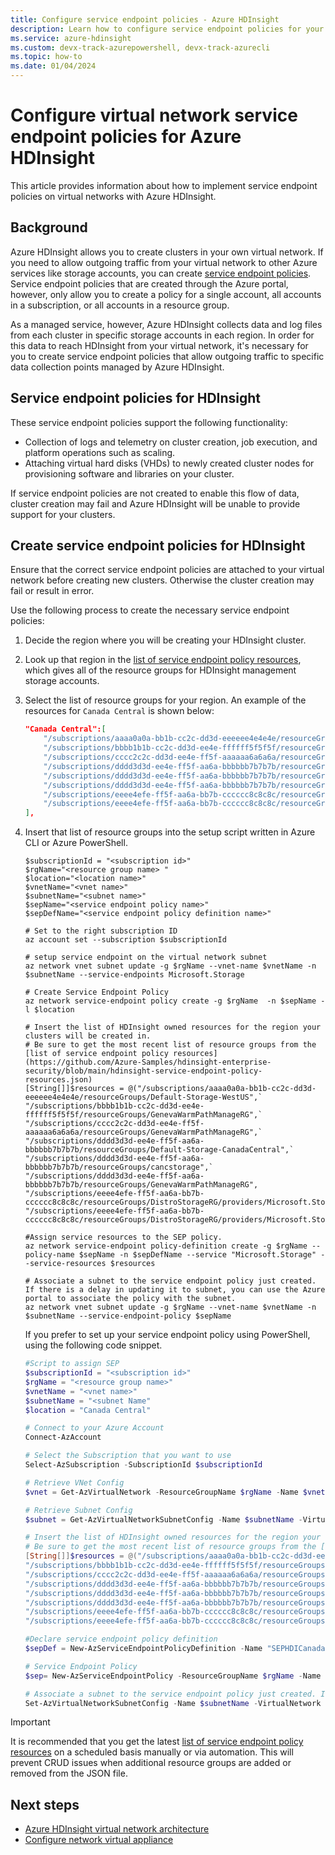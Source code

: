 ```yaml
---
title: Configure service endpoint policies - Azure HDInsight
description: Learn how to configure service endpoint policies for your virtual network with Azure HDInsight.
ms.service: azure-hdinsight
ms.custom: devx-track-azurepowershell, devx-track-azurecli
ms.topic: how-to
ms.date: 01/04/2024
---
```


# Configure virtual network service endpoint policies for Azure HDInsight

This article provides information about how to implement service endpoint policies on virtual networks with Azure HDInsight.

## Background

Azure HDInsight allows you to create clusters in your own virtual network. If you need to allow outgoing traffic from your virtual network to other Azure services like storage accounts, you can create [service endpoint policies](../virtual-network/virtual-network-service-endpoint-policies-overview.md). Service endpoint policies that are created through the Azure portal, however, only allow you to create a policy for a single account, all accounts in a subscription, or all accounts in a resource group.

As a managed service, however, Azure HDInsight collects data and log files from each cluster in specific storage accounts in each region. In order for this data to reach HDInsight from your virtual network, it's necessary for you to create service endpoint policies that allow outgoing traffic to specific data collection points managed by Azure HDInsight.

## Service endpoint policies for HDInsight

These service endpoint policies support the following functionality:

- Collection of logs and telemetry on cluster creation, job execution, and platform operations such as scaling.
- Attaching virtual hard disks (VHDs) to newly created cluster nodes for provisioning software and libraries on your cluster.

If service endpoint policies are not created to enable this flow of data, cluster creation may fail and Azure HDInsight will be unable to provide support for your clusters.

## Create service endpoint policies for HDInsight

Ensure that the correct service endpoint policies are attached to your virtual network before creating new clusters. Otherwise the cluster creation may fail or result in error.

Use the following process to create the necessary service endpoint policies:

1. Decide the region where you will be creating your HDInsight cluster.
1. Look up that region in the [list of service endpoint policy resources](https://github.com/Azure-Samples/hdinsight-enterprise-security/blob/main/hdinsight-service-endpoint-policy-resources.json), which gives all of the resource groups for HDInsight management storage accounts.
1. Select the list of resource groups for your region. An example of the resources for `Canada Central` is shown below:

    ```json
    "Canada Central":[
        "/subscriptions/aaaa0a0a-bb1b-cc2c-dd3d-eeeeee4e4e4e/resourceGroups/Default-Storage-WestUS",
        "/subscriptions/bbbb1b1b-cc2c-dd3d-ee4e-ffffff5f5f5f/resourceGroups/GenevaWarmPathManageRG",
        "/subscriptions/cccc2c2c-dd3d-ee4e-ff5f-aaaaaa6a6a6a/resourceGroups/GenevaWarmPathManageRG",
        "/subscriptions/dddd3d3d-ee4e-ff5f-aa6a-bbbbbb7b7b7b/resourceGroups/Default-Storage-CanadaCentral",
        "/subscriptions/dddd3d3d-ee4e-ff5f-aa6a-bbbbbb7b7b7b/resourceGroups/cancstorage",
        "/subscriptions/dddd3d3d-ee4e-ff5f-aa6a-bbbbbb7b7b7b/resourceGroups/GenevaWarmPathManageRG",
        "/subscriptions/eeee4efe-ff5f-aa6a-bb7b-cccccc8c8c8c/resourceGroups/DistroStorageRG/providers/Microsoft.Storage/storageAccounts/hdi31distrorelease",
        "/subscriptions/eeee4efe-ff5f-aa6a-bb7b-cccccc8c8c8c/resourceGroups/DistroStorageRG/providers/Microsoft.Storage/storageAccounts/bigdatadistro"
    ],
    ```

1. Insert that list of resource groups into the setup script written in Azure CLI or Azure PowerShell.

    ```azurecli
    $subscriptionId = "<subscription id>"
    $rgName="<resource group name> "
    $location="<location name>"
    $vnetName="<vnet name>"
    $subnetName="<subnet name>"
    $sepName="<service endpoint policy name>"
    $sepDefName="<service endpoint policy definition name>"
    
    # Set to the right subscription ID
    az account set --subscription $subscriptionId
    
    # setup service endpoint on the virtual network subnet
    az network vnet subnet update -g $rgName --vnet-name $vnetName -n $subnetName --service-endpoints Microsoft.Storage
    
    # Create Service Endpoint Policy
    az network service-endpoint policy create -g $rgName  -n $sepName -l $location
    
    # Insert the list of HDInsight owned resources for the region your clusters will be created in.
    # Be sure to get the most recent list of resource groups from the [list of service endpoint policy resources](https://github.com/Azure-Samples/hdinsight-enterprise-security/blob/main/hdinsight-service-endpoint-policy-resources.json)
    [String[]]$resources = @("/subscriptions/aaaa0a0a-bb1b-cc2c-dd3d-eeeeee4e4e4e/resourceGroups/Default-Storage-WestUS",`
    "/subscriptions/bbbb1b1b-cc2c-dd3d-ee4e-ffffff5f5f5f/resourceGroups/GenevaWarmPathManageRG",`
    "/subscriptions/cccc2c2c-dd3d-ee4e-ff5f-aaaaaa6a6a6a/resourceGroups/GenevaWarmPathManageRG",`
    "/subscriptions/dddd3d3d-ee4e-ff5f-aa6a-bbbbbb7b7b7b/resourceGroups/Default-Storage-CanadaCentral",`
    "/subscriptions/dddd3d3d-ee4e-ff5f-aa6a-bbbbbb7b7b7b/resourceGroups/cancstorage",`
    "/subscriptions/dddd3d3d-ee4e-ff5f-aa6a-bbbbbb7b7b7b/resourceGroups/GenevaWarmPathManageRG",
    "/subscriptions/eeee4efe-ff5f-aa6a-bb7b-cccccc8c8c8c/resourceGroups/DistroStorageRG/providers/Microsoft.Storage/storageAccounts/hdi31distrorelease",
    "/subscriptions/eeee4efe-ff5f-aa6a-bb7b-cccccc8c8c8c/resourceGroups/DistroStorageRG/providers/Microsoft.Storage/storageAccounts/bigdatadistro")
    
    #Assign service resources to the SEP policy.
    az network service-endpoint policy-definition create -g $rgName --policy-name $sepName -n $sepDefName --service "Microsoft.Storage" --service-resources $resources
    
    # Associate a subnet to the service endpoint policy just created. If there is a delay in updating it to subnet, you can use the Azure portal to associate the policy with the subnet.
    az network vnet subnet update -g $rgName --vnet-name $vnetName -n $subnetName --service-endpoint-policy $sepName
    ```

    If you prefer to set up your service endpoint policy using PowerShell, using the following code snippet.
    
    ```powershell
    #Script to assign SEP 
    $subscriptionId = "<subscription id>"
    $rgName = "<resource group name>"
    $vnetName = "<vnet name>"
    $subnetName = "<subnet Name"
    $location = "Canada Central"
    
    # Connect to your Azure Account
    Connect-AzAccount
    
    # Select the Subscription that you want to use
    Select-AzSubscription -SubscriptionId $subscriptionId
    
    # Retrieve VNet Config
    $vnet = Get-AzVirtualNetwork -ResourceGroupName $rgName -Name $vnetName
    
    # Retrieve Subnet Config
    $subnet = Get-AzVirtualNetworkSubnetConfig -Name $subnetName -VirtualNetwork $vnet
    
    # Insert the list of HDInsight owned resources for the region your clusters will be created in.
    # Be sure to get the most recent list of resource groups from the [list of service endpoint policy resources](https://github.com/Azure-Samples/hdinsight-enterprise-security/blob/main/hdinsight-service-endpoint-policy-resources.json)
    [String[]]$resources = @("/subscriptions/aaaa0a0a-bb1b-cc2c-dd3d-eeeeee4e4e4e/resourceGroups/Default-Storage-WestUS",
    "/subscriptions/bbbb1b1b-cc2c-dd3d-ee4e-ffffff5f5f5f/resourceGroups/GenevaWarmPathManageRG",
    "/subscriptions/cccc2c2c-dd3d-ee4e-ff5f-aaaaaa6a6a6a/resourceGroups/GenevaWarmPathManageRG",
    "/subscriptions/dddd3d3d-ee4e-ff5f-aa6a-bbbbbb7b7b7b/resourceGroups/Default-Storage-CanadaCentral",
    "/subscriptions/dddd3d3d-ee4e-ff5f-aa6a-bbbbbb7b7b7b/resourceGroups/cancstorage",
    "/subscriptions/dddd3d3d-ee4e-ff5f-aa6a-bbbbbb7b7b7b/resourceGroups/GenevaWarmPathManageRG",
    "/subscriptions/eeee4efe-ff5f-aa6a-bb7b-cccccc8c8c8c/resourceGroups/DistroStorageRG/providers/Microsoft.Storage/storageAccounts/hdi31distrorelease",
    "/subscriptions/eeee4efe-ff5f-aa6a-bb7b-cccccc8c8c8c/resourceGroups/DistroStorageRG/providers/Microsoft.Storage/storageAccounts/bigdatadistro")
    
    #Declare service endpoint policy definition
    $sepDef = New-AzServiceEndpointPolicyDefinition -Name "SEPHDICanadaCentral" -Description "Service Endpoint Policy Definition" -Service "Microsoft.Storage" -ServiceResource $resources
    
    # Service Endpoint Policy
    $sep= New-AzServiceEndpointPolicy -ResourceGroupName $rgName -Name "SEPHDICanadaCentral" -Location $location -ServiceEndpointPolicyDefinition $sepDef
    
    # Associate a subnet to the service endpoint policy just created. If there is a delay in updating it to subnet, you can use the Azure portal to associate the policy with the subnet.
    Set-AzVirtualNetworkSubnetConfig -Name $subnetName -VirtualNetwork $vnet -AddressPrefix $subnet.AddressPrefix -ServiceEndpointPolicy $sep
    ```
> [!IMPORTANT] 
> It is recommended that you get the latest [list of service endpoint policy resources](https://github.com/Azure-Samples/hdinsight-enterprise-security/blob/main/hdinsight-service-endpoint-policy-resources.json) 
> on a scheduled basis manually or via automation. This will prevent CRUD issues when additional resource groups are added or removed from the JSON file. 


## Next steps

* [Azure HDInsight virtual network architecture](hdinsight-virtual-network-architecture.md)
* [Configure network virtual appliance](./network-virtual-appliance.md)
